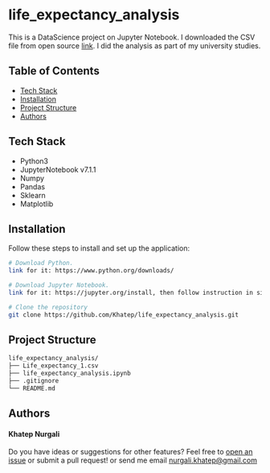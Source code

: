 # life_expectancy_analysis
This is a DataScience project on Jupyter Notebook. I downloaded the CSV file from open source [link](https://www.kaggle.com/datasets/kumarajarshi/life-expectancy-who). I did the analysis as part of my university studies.  

## Table of Contents
- [Tech Stack](#tech-stack)
- [Installation](#installation)
- [Project Structure](#project-structure)
- [Authors](#authors)

## Tech Stack

- Python3
- JupyterNotebook v7.1.1
- Numpy
- Pandas
- Sklearn
- Matplotlib

## Installation

Follow these steps to install and set up the application:

```bash
# Download Python.
link for it: https://www.python.org/downloads/

# Download Jupyter Notebook.
link for it: https://jupyter.org/install, then follow instruction in site for run the project

# Clone the repository
git clone https://github.com/Khatep/life_expectancy_analysis.git
```

## Project Structure

```bash
life_expectancy_analysis/
├── Life_expectancy_1.csv
├── life_expectancy_analysis.ipynb
├── .gitignore
└── README.md
```

## Authors

#### Khatep Nurgali

Do you have ideas or suggestions for other features? Feel free to [open an issue](https://github.com/your-username/your-project/issues) or submit a pull request! or send me email nurgali.khatep@gmail.com 
